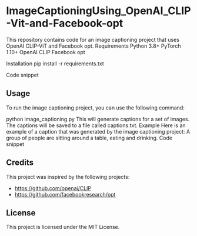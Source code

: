 # ImageCaptioningUsing_OpenAI_CLIP-Vit-and-Facebook-opt

This repository contains code for an image captioning project that uses OpenAI CLIP-ViT and Facebook opt.
Requirements
Python 3.8+
PyTorch 1.10+
OpenAI CLIP
Facebook opt

Installation
pip install -r requirements.txt

Code snippet

## Usage

To run the image captioning project, you can use the following command:

python image_captioning.py
This will generate captions for a set of images. The captions will be saved to a file called captions.txt.
Example
Here is an example of a caption that was generated by the image captioning project:
A group of people are sitting around a table, eating and drinking.
Code snippet

## Credits

This project was inspired by the following projects:

* https://github.com/openai/CLIP
* https://github.com/facebookresearch/opt

## License

This project is licensed under the MIT License.
